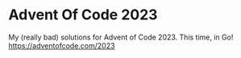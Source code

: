 # Advent Of Code 2023
My (really bad) solutions for Advent of Code 2023. This time, in Go!
https://adventofcode.com/2023
